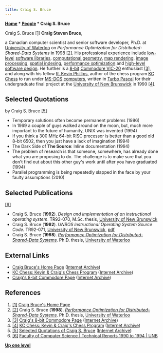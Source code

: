 ```yaml
---
title: Craig S. Bruce
---
```

**[Home](Home "Home") * [People](People "People") * Craig S. Bruce**

[](https://web.archive.org/web/20120324151647/http://www.csbruce.com/~csbruce/) Craig S. Bruce <a id="cite-note-1" href="#cite-ref-1">[1]</a>
**Craig Steven Bruce**,

a Canadian computer scientist and senior software developer, Ph.D. at [University of Waterloo](University_of_Waterloo "University of Waterloo") on *Performance Optimization for Distributed-Shared-Data Systems* in 1998
<a id="cite-note-2" href="#cite-ref-2">[2]</a>.
His professional experience include [low-level](https://en.wikipedia.org/wiki/High-_and_low-level) [software libraries](https://en.wikipedia.org/wiki/Library_%28computing%29), [computational geometry](https://en.wikipedia.org/wiki/Computational_geometry), [map rendering](https://en.wikipedia.org/wiki/Rendering_%28computer_graphics%29), [image processing](https://en.wikipedia.org/wiki/Image_processing), [spatial indexing](https://en.wikipedia.org/wiki/Spatial_database), [performance optimization](Optimization "Optimization") and [high-level](https://en.wikipedia.org/wiki/High-_and_low-level) [software design](https://en.wikipedia.org/wiki/Software_design).
He further is a [8-bit](6502 "6502") [Commodore VIC-20](Commodore_VIC-20 "Commodore VIC-20") enthusiast
<a id="cite-note-3" href="#cite-ref-3">[3]</a>,
and along with his fellow [R. Kevin Phillips](R._Kevin_Phillips "R. Kevin Phillips"), author of the chess program [KC Chess](KC_Chess "KC Chess") to run under [MS-DOS](MS-DOS "MS-DOS") [computers](IBM_PC "IBM PC"), written in [Turbo Pascal](Pascal#TurboPascal "Pascal") for their undergraduate final project at the [University of New Brunswick](https://en.wikipedia.org/wiki/University_of_New_Brunswick) in 1990
<a id="cite-note-4" href="#cite-ref-4">[4]</a>.

## Selected Quotations

by Craig S. Bruce <a id="cite-note-5" href="#cite-ref-5">[5]</a>

- Temporary solutions often become permanent problems (1986)
- In 1969 a couple of guys walked around on the moon, but, much more important to the future of humanity, UNIX was invented (1994)
- If you think a 300 MHz 64-bit RISC processor is better than a good old 8-bit 6502, then you just have a lack of imagination (1994)
- The Dark Side of **The Source**: Inline documentation (1994)
- The problem of research is that someone, somewhere, has already done what you are proposing to do. The challenge is to make sure that you don't find out about this other guy's work until after you have graduated (1994)
- Parallel programming is being repeatedly slapped in the face by your faulty assumptions (2010)

## Selected Publications

<a id="cite-note-6" href="#cite-ref-6">[6]</a>

- Craig S. Bruce (**1992**). *Design and implementation of an instructional operating system*. TR92-070, M.Sc. thesis, [University of New Brunswick](https://en.wikipedia.org/wiki/University_of_New_Brunswick)
- Craig S. Bruce (**1992**). *UNBOS Instructional Operating System Source Code*. TR92-071, [University of New Brunswick](https://en.wikipedia.org/wiki/University_of_New_Brunswick), [pdf](https://www.cs.unb.ca/tech-reports/documents/TR92_071.pdf)
- Craig S. Bruce (**1998**). *[Performance Optimization for Distributed-Shared-Data Systems](https://uwspace.uwaterloo.ca/handle/10012/300)*. Ph.D. thesis, [University of Waterloo](University_of_Waterloo "University of Waterloo")

## External Links

- [Craig Bruce's Home Page](https://web.archive.org/web/20120324151647/http://www.csbruce.com/~csbruce/) ([Internet Archive](https://en.wikipedia.org/wiki/Internet_Archive))
- [KC Chess: Kevin & Craig's Chess Program](https://web.archive.org/web/20120411173812/http://www.csbruce.com/~csbruce/chess/) ([Internet Archive](https://en.wikipedia.org/wiki/Internet_Archive))
- [Craig's 8-bit Commodore Page](https://web.archive.org/web/20120419041243/http://www.csbruce.com/~csbruce/cbm/) ([Internet Archive](https://en.wikipedia.org/wiki/Internet_Archive))

## References

1. <a id="cite-ref-1" href="#cite-note-1">[1]</a> [Craig Bruce's Home Page](https://web.archive.org/web/20120324151647/http://www.csbruce.com/~csbruce/)
1. <a id="cite-ref-2" href="#cite-note-2">[2]</a> Craig S. Bruce (**1998**). *[Performance Optimization for Distributed-Shared-Data Systems](https://uwspace.uwaterloo.ca/handle/10012/300)*. Ph.D. thesis, [University of Waterloo](University_of_Waterloo "University of Waterloo")
1. <a id="cite-ref-3" href="#cite-note-3">[3]</a> [Craig's 8-bit Commodore Page](https://web.archive.org/web/20120419041243/http://www.csbruce.com/~csbruce/cbm/) ([Internet Archive](https://en.wikipedia.org/wiki/Internet_Archive))
1. <a id="cite-ref-4" href="#cite-note-4">[4]</a> [KC Chess: Kevin & Craig's Chess Program](https://web.archive.org/web/20120411173812/http://www.csbruce.com/~csbruce/chess/) ([Internet Archive](https://en.wikipedia.org/wiki/Internet_Archive))
1. <a id="cite-ref-5" href="#cite-note-5">[5]</a> [Selected Quotations of Craig S. Bruce](https://web.archive.org/web/20111021183914/http://www.csbruce.com/~csbruce/quotes/craig-cut.html) ([Internet Archive](https://en.wikipedia.org/wiki/Internet_Archive))
1. <a id="cite-ref-6" href="#cite-note-6">[6]</a> [Faculty of Computer Science | Technical Reports 1990 to 1994 | UNB](https://www.cs.unb.ca/tech-reports/reportpage9094.shtml)

**[Up one level](People "People")**

